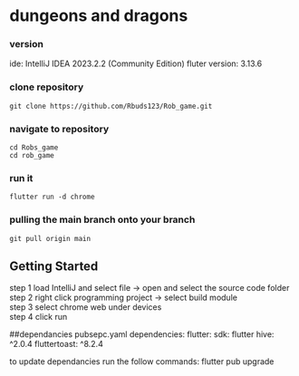 # dungeons and dragons


### version 
ide: IntelliJ IDEA 2023.2.2 (Community Edition)
fluter version: 3.13.6

### clone repository

```
git clone https://github.com/Rbuds123/Rob_game.git    
```
### navigate to repository

```
cd Robs_game
cd rob_game
```
### run  it 
```
flutter run -d chrome
```
### pulling the main branch onto your branch
```
git pull origin main 
```
## Getting Started
step 1 load IntelliJ and select file -> open and select the source code folder  
step 2 right click programming project -> select build module  
step 3 select chrome web under devices  
step 4 click run  

##dependancies
pubsepc.yaml dependencies:
  flutter:
    sdk: flutter
  hive: ^2.0.4
  fluttertoast: ^8.2.4


to update dependancies run the follow commands:
flutter pub upgrade
